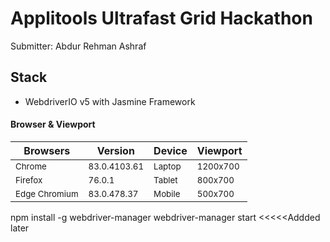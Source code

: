 # Applitools Ultrafast Grid Hackathon

Submitter: Abdur Rehman Ashraf


## Stack
- WebdriverIO v5 with Jasmine Framework


#### Browser & Viewport
|    Browsers   |    Version    |    Device    |   Viewport    |
| ------------- | ------------- |------------- | ------------- |
|     <sub>Chrome</sub>    | <sub>83.0.4103.61</sub>  | <sub>Laptop</sub>    | <sub>1200x700</sub>  |
|     <sub>Firefox</sub>   | <sub>76.0.1</sub>        | <sub>Tablet</sub>    | <sub>800x700</sub>   |
| <sub>Edge Chromium</sub> | <sub>83.0.478.37</sub>   | <sub>Mobile</sub> | <sub>500x700</sub>   |


npm install -g webdriver-manager
webdriver-manager start <pathtodriver> <<<<<Addded later
